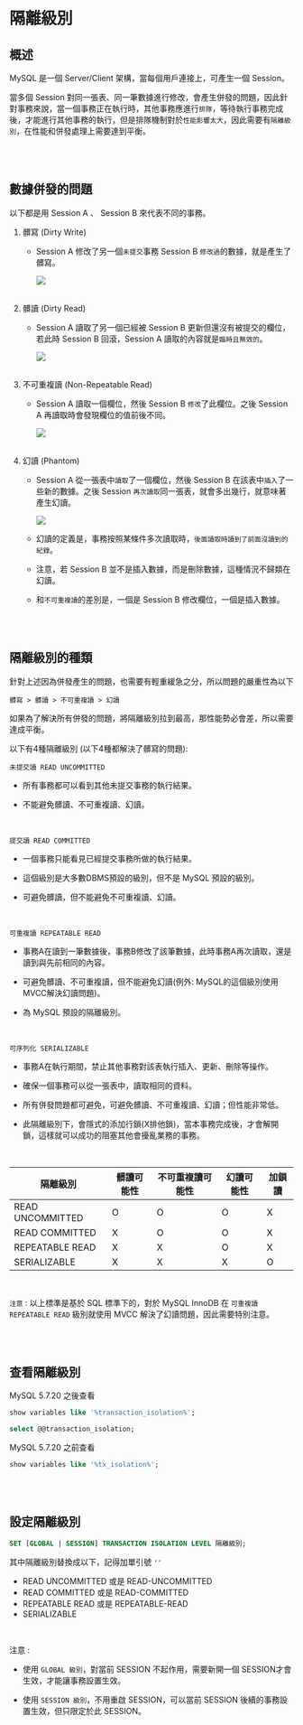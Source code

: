 # 隔離級別

## 概述
MySQL 是一個 Server/Client 架構，當每個用戶連接上，可產生一個 Session。

當多個 Session 對同一張表、同一筆數據進行修改，會產生併發的問題，因此針對事務來說，當一個事務正在執行時，其他事務應進行`排隊`，等待執行事務完成後，才能進行其他事務的執行，但是排隊機制對於`性能影響太大`，因此需要有`隔離級別`，在性能和併發處理上需要達到平衡。

<br/>

<br/>

## 數據併發的問題

以下都是用 Session A 、 Session B 來代表不同的事務。

1. 髒寫 (Dirty Write)

    * Session A 修改了另一個`未提交`事務 Session B `修改過`的數據，就是產生了髒寫。

        <img src='../../_image/Snipaste_2024-01-04_04-13-56.png'>

    <br/>

2. 髒讀 (Dirty Read)

    * Session A 讀取了另一個已經被 Session B 更新但還沒有被提交的欄位，若此時 Session B 回滾，Session A 讀取的內容就是`臨時且無效的`。

        <img src='../../_image/Snipaste_2024-01-04_04-18-28.png'>

    <br/>


3. 不可重複讀 (Non-Repeatable Read)

    * Session A 讀取一個欄位，然後 Session B `修改`了此欄位。之後 Session A 再讀取時會發現欄位的值前後不同。

        <img src='../../_image/Snipaste_2024-01-04_06-28-41.png'>

    <br/>

4. 幻讀 (Phantom)

    * Session A 從一張表中`讀取`了一個欄位，然後 Session B 在該表中`插入`了一些新的數據。之後 Session `再次讀取`同一張表，就會多出幾行，就意味著產生幻讀。

        <img src='../../_image/Snipaste_2024-01-04_06-29-55.png'>

    * 幻讀的定義是，事務按照某條件多次讀取時，`後面讀取時讀到了前面沒讀到的紀錄`。

    * 注意，若 Session B 並不是插入數據，而是刪除數據，這種情況不歸類在幻讀。

    * 和`不可重複讀`的差別是，一個是 Session B 修改欄位，一個是插入數據。


<br/>

<br/>

## 隔離級別的種類

針對上述因為併發產生的問題，也需要有輕重緩急之分，所以問題的嚴重性為以下

```
髒寫 > 髒讀 > 不可重複讀 > 幻讀
```

如果為了解決所有併發的問題，將隔離級別拉到最高，那性能勢必會差，所以需要達成平衡。

以下有4種隔離級別 (以下4種都解決了髒寫的問題): 

`未提交讀 READ UNCOMMITTED`

* 所有事務都可以看到其他未提交事務的執行結果。

* 不能避免髒讀、不可重複讀、幻讀。

<br/>

`提交讀 READ COMMITTED`

* 一個事務只能看見已經提交事務所做的執行結果。

* 這個級別是大多數DBMS預設的級別，但不是 MySQL 預設的級別。

* 可避免髒讀，但不能避免不可重複讀、幻讀。

<br/>

`可重複讀 REPEATABLE READ`

* 事務A在讀到一筆數據後，事務B修改了該筆數據，此時事務A再次讀取，還是讀到與先前相同的內容。

* 可避免髒讀、不可重複讀，但不能避免幻讀(例外: MySQL的這個級別使用MVCC解決幻讀問題)。

* 為 MySQL 預設的隔離級別。

<br/>

`可序列化 SERIALIZABLE`

* 事務A在執行期間，禁止其他事務對該表執行插入、更新、刪除等操作。

* 確保一個事務可以從一張表中，讀取相同的資料。

* 所有併發問題都可避免，可避免髒讀、不可重複讀、幻讀；但性能非常低。

* 此隔離級別下，會隱式的添加行鎖(X排他鎖)，當本事務完成後，才會解開鎖，這樣就可以成功的阻塞其他會擾亂業務的事務。

<br/>


|隔離級別|髒讀可能性|不可重複讀可能性|幻讀可能性|加鎖讀|
|--|--|--|--|--|
|READ UNCOMMITTED|O|O|O|X|
|READ COMMITTED|X|O|O|X|
|REPEATABLE READ|X|X|O|X|
|SERIALIZABLE|X|X|X|O|

<br/>

`注意` : 以上標準是基於 SQL 標準下的，對於 MySQL InnoDB 在 `可重複讀 REPEATABLE READ` 級別就使用 MVCC 解決了幻讀問題，因此需要特別注意。

<br/>

<br/>

## 查看隔離級別

MySQL 5.7.20 之後查看
```sql
show variables like '%transaction_isolation%';

select @@transaction_isolation;
```

MySQL 5.7.20 之前查看
```sql
show variables like '%tx_isolation%';
```


<br/>

<br/>

## 設定隔離級別

```sql
SET [GLOBAL | SESSION] TRANSACTION ISOLATION LEVEL 隔離級別;
```

其中隔離級別替換成以下，記得加單引號 `''`

* READ UNCOMMITTED 或是 READ-UNCOMMITTED
* READ COMMITTED 或是 READ-COMMITTED
* REPEATABLE READ 或是 REPEATABLE-READ
* SERIALIZABLE

<br/>

注意 : 

* 使用 `GLOBAL 級別`，對當前 SESSION 不起作用，需要新開一個 SESSION才會生效，才能讓事務設置生效。

* 使用 `SESSION 級別`，不用重啟 SESSION，可以當前 SESSION 後續的事務設置生效，但只限定於此 SESSION。

<br/>

<br/>
